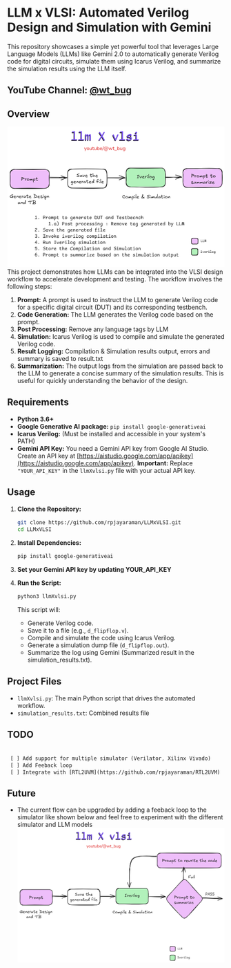 # LLM x VLSI: Automated Verilog Design and Simulation with Gemini

This repository showcases a simple yet powerful tool that leverages Large Language Models (LLMs) like Gemini 2.0 to automatically generate Verilog code for digital circuits, simulate them using Icarus Verilog, and summarize the simulation results using the LLM itself.

## YouTube Channel: [@wt_bug](https://www.youtube.com/@wt_bug)

## Overview
![LLMxVLSI](https://raw.githubusercontent.com/rpjayaraman/LLMxVLSI/refs/heads/main/llmXvlsi.png)
This project demonstrates how LLMs can be integrated into the VLSI design workflow to accelerate development and testing. The workflow involves the following steps:

1.  **Prompt:** A prompt is used to instruct the LLM to generate Verilog code for a specific digital circuit (DUT) and its corresponding testbench.
2.  **Code Generation:** The LLM generates the Verilog code based on the prompt.
3.  **Post Processing:** Remove any language tags by LLM
4.  **Simulation:**  Icarus Verilog is used to compile and simulate the generated Verilog code.
5.  **Result Logging:**  Compilation & Simulation results output, errors and summary is saved to result.txt
6.  **Summarization:** The output logs from the simulation are passed back to the LLM to generate a concise summary of the simulation results.  This is useful for quickly understanding the behavior of the design.

## Requirements

*   **Python 3.6+**
*   **Google Generative AI package:** `pip install google-generativeai`
*   **Icarus Verilog:** (Must be installed and accessible in your system's PATH)
*   **Gemini API Key:** You need a Gemini API key from Google AI Studio. Create an API key at [https://aistudio.google.com/app/apikey](https://aistudio.google.com/app/apikey).
    **Important:** Replace `"YOUR_API_KEY"` in the `llmXvlsi.py` file with your actual API key.

## Usage

1.  **Clone the Repository:**

    ```bash
    git clone https://github.com/rpjayaraman/LLMxVLSI.git
    cd LLMxVLSI
    ```

2.  **Install Dependencies:**

    ```bash
    pip install google-generativeai
    ```

3.  **Set your Gemini API key by updating YOUR_API_KEY**

4.  **Run the Script:**

    ```bash
    python3 llmXvlsi.py
    ```

    This script will:

    *   Generate Verilog code.
    *   Save it to a file (e.g., `d_flipflop.v`).
    *   Compile and simulate the code using Icarus Verilog.
    *   Generate a simulation dump file (`d_flipflop.out`).
    *   Summarize the log using Gemini (Summarized result in the simulation_results.txt).

## Project Files

*   `llmXvlsi.py`:  The main Python script that drives the automated workflow.
*   `simulation_results.txt`: Combined results file

## TODO
 ```

  [ ] Add support for multiple simulator (Verilator, Xilinx Vivado)
  [ ] Add Feeback loop
  [ ] Integrate with [RTL2UVM](https://github.com/rpjayaraman/RTL2UVM)

 ```


## Future 
   * The current flow can be upgraded by adding a feeback loop to the simulator like shown below and feel free to experiment with the different simulator and LLM models
    ![FUTURE_VERSION](https://raw.githubusercontent.com/rpjayaraman/LLMxVLSI/refs/heads/main/llmXvlsi_future.png)
